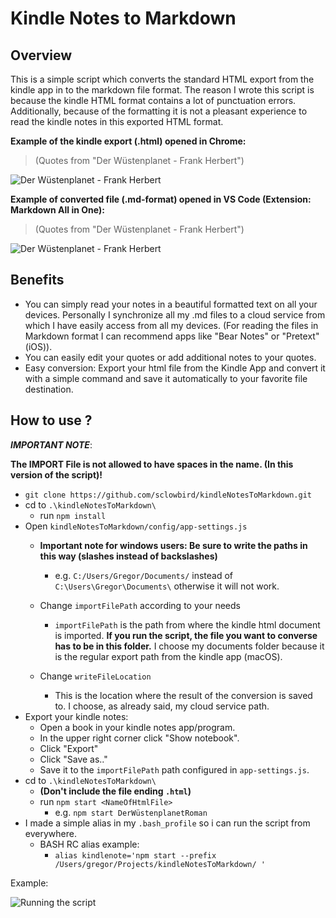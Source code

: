 # Kindle Notes to Markdown

## Overview

This is a simple script which converts the standard HTML export from the kindle app in to the markdown file format. The reason I wrote this script is because the kindle HTML format contains a lot of punctuation errors. Additionally, because of the formatting it is not a pleasant experience to read the kindle notes in this exported HTML format.

__Example of the kindle export (.html) opened in Chrome:__

>(Quotes from "Der Wüstenplanet - Frank Herbert")

![Der Wüstenplanet - Frank Herbert](https://user-images.githubusercontent.com/12247845/56811269-a78cf180-6838-11e9-90df-76a02e8e5d3b.png)


__Example of converted file (.md-format) opened in VS Code (Extension: Markdown All in One):__
>(Quotes from "Der Wüstenplanet - Frank Herbert")

![Der Wüstenplanet - Frank Herbert](https://user-images.githubusercontent.com/12247845/56811416-efac1400-6838-11e9-9fc2-3ac42c5c7d44.png)


## Benefits

- You can simply read your notes in a beautiful formatted text on all your devices. Personally I synchronize all my .md files to a cloud service from which I have easily access from all my devices. (For reading the files in Markdown format I can recommend apps like "Bear Notes" or "Pretext" (iOS)).
- You can easily edit your quotes or add additional notes to your quotes.
- Easy conversion: Export your html file from the Kindle App and convert it with a simple command and save it automatically to your favorite file destination.

## How to use ?
  __*IMPORTANT NOTE*__: 
  
  __The IMPORT File is not allowed to have spaces in the name. (In this version of the script)!__

- `git clone https://github.com/sclowbird/kindleNotesToMarkdown.git`
- cd to `.\kindleNotesToMarkdown\`
  - run `npm install`
- Open `kindleNotesToMarkdown/config/app-settings.js`
  - __Important note for windows users: Be sure to write the paths in this way (slashes instead of backslashes)__
    - e.g. `C:/Users/Gregor/Documents/` instead of `C:\Users\Gregor\Documents\` otherwise it will not work.
  - Change `importFilePath` according to your needs

    - `importFilePath` is the path from where the kindle html document is imported. __If you run the script, the file you want to converse has to be in this folder.__ I choose my documents folder because it is the regular export path from the kindle app (macOS).
  - Change `writeFileLocation`
    - This is the location where the result of the conversion is saved to. I choose, as already said, my cloud service path.
- Export your kindle notes:
  - Open a book in your kindle notes app/program.
  - In the upper right corner click "Show notebook".
  - Click "Export"
  - Click "Save as.."
  - Save it to the `importFilePath` path configured in `app-settings.js`.
- cd to `.\kindleNotesToMarkdown\`
  - __(Don't include the file ending  `.html`)__
  - run `npm start <NameOfHtmlFile>` 
    - e.g. `npm start DerWüstenplanetRoman`  
- I made a simple alias in my `.bash_profile` so i can run the script from everywhere. 
  - BASH RC alias example:
    - `alias kindlenote='npm start --prefix /Users/gregor/Projects/kindleNotesToMarkdown/ '`

Example: 


![Running the script](https://user-images.githubusercontent.com/12247845/56811445-0488a780-6839-11e9-827a-688bae6d5596.png)








